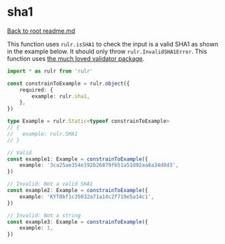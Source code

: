 # sha1

[Back to root readme.md](../../../readme.md)

This function uses `rulr.isSHA1` to check the input is a valid SHA1 as shown in the example below. It should only throw `rulr.InvalidSHA1Error`. This function uses [the much loved validator package](https://github.com/validatorjs/validator.js).

```ts
import * as rulr from 'rulr'

const constrainToExample = rulr.object({
	required: {
		example: rulr.sha1,
	},
})

type Example = rulr.Static<typeof constrainToExample>
// {
//   example: rulr.SHA1
// }

// Valid
const example1: Example = constrainToExample({
	example: '3ca25ae354e192b26879f651a51d92aa8a34d8d3',
})

// Invalid: Not a valid SHA1
const example2: Example = constrainToExample({
	example: 'KYT0bf1c35032a71a14c2f719e5a14c1',
})

// Invalid: Not a string
const example3: Example = constrainToExample({
	example: 1,
})
```
